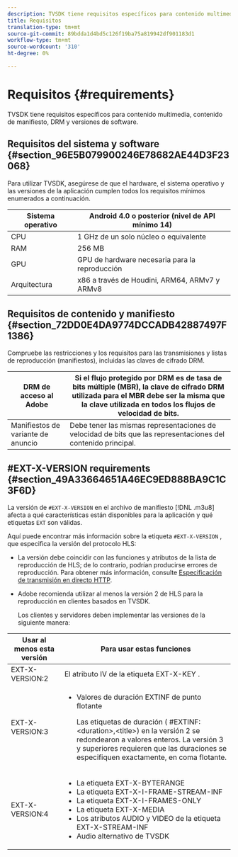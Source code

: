 ```yaml
---
description: TVSDK tiene requisitos específicos para contenido multimedia, contenido de manifiesto, DRM y versiones de software.
title: Requisitos
translation-type: tm+mt
source-git-commit: 89bdda1d4bd5c126f19ba75a819942df901183d1
workflow-type: tm+mt
source-wordcount: '310'
ht-degree: 0%

---
```



# Requisitos {#requirements}

TVSDK tiene requisitos específicos para contenido multimedia, contenido de manifiesto, DRM y versiones de software.

## Requisitos del sistema y software {#section_96E5B079900246E78682AE44D3F23068}

Para utilizar TVSDK, asegúrese de que el hardware, el sistema operativo y las versiones de la aplicación cumplen todos los requisitos mínimos enumerados a continuación.

| Sistema operativo | Android 4.0 o posterior (nivel de API mínimo 14) |
|---|---|
| CPU | 1 GHz de un solo núcleo o equivalente |
| RAM | 256 MB |
| GPU | GPU de hardware necesaria para la reproducción |
| Arquitectura | x86 a través de Houdini, ARM64, ARMv7 y ARMv8 |

## Requisitos de contenido y manifiesto {#section_72DD0E4DA9774DCCADB42887497F1386}

Compruebe las restricciones y los requisitos para las transmisiones y listas de reproducción (manifiestos), incluidas las claves de cifrado DRM.

| DRM de acceso al Adobe | Si el flujo protegido por DRM es de tasa de bits múltiple (MBR), la clave de cifrado DRM utilizada para el MBR debe ser la misma que la clave utilizada en todos los flujos de velocidad de bits. |
|---|---|
| Manifiestos de variante de anuncio | Debe tener las mismas representaciones de velocidad de bits que las representaciones del contenido principal. |

## #EXT-X-VERSION requirements {#section_49A33664651A46EC9ED888BA9C1C3F6D}

La versión de `#EXT-X-VERSION` en el archivo de manifiesto [!DNL .m3u8] afecta a qué características están disponibles para la aplicación y qué etiquetas `EXT` son válidas.

Aquí puede encontrar más información sobre la etiqueta `#EXT-X-VERSION` , que especifica la versión del protocolo HLS:

* La versión debe coincidir con las funciones y atributos de la lista de reproducción de HLS; de lo contrario, podrían producirse errores de reproducción. Para obtener más información, consulte [Especificación de transmisión en directo HTTP](https://datatracker.ietf.org/doc/draft-pantos-http-live-streaming/?include_text=1).
* Adobe recomienda utilizar al menos la versión 2 de HLS para la reproducción en clientes basados en TVSDK.

   Los clientes y servidores deben implementar las versiones de la siguiente manera:

<table frame="all" colsep="1" rowsep="1" id="table_62EB98EDD9DE49EC84CB1C7D59BC40E6"> 
 <thead> 
  <tr rowsep="1"> 
   <th colname="1" class="entry"> Usar al menos esta versión </th> 
   <th colname="2" class="entry"> Para usar estas funciones </th> 
  </tr> 
 </thead>
 <tbody> 
  <tr rowsep="1"> 
   <td colname="1"> <span class="codeph"> EXT-X-VERSION:2  </span> </td> 
   <td colname="2"> El atributo IV de la etiqueta <span class="codeph"> EXT-X-KEY </span>. </td> 
  </tr> 
  <tr rowsep="1"> 
   <td colname="1"> <span class="codeph"> EXT-X-VERSION:3  </span> </td> 
   <td colname="2"> 
    <ul id="ul_C9500D3F934848639C204BF248F139FF"> 
     <li id="li_535A7E3FABCB46FE872A7EA5DE2A1784">Valores de duración <span class="codeph"> EXTINF </span> de punto flotante <p>Las etiquetas de duración ( <span class="codeph"> #EXTINF: </span>&lt;duration&gt;,&lt;title&gt;) en la versión 2 se redondearon a valores enteros. La versión 3 y superiores requieren que las duraciones se especifiquen exactamente, en coma flotante. </p> </li> 
    </ul> </td> 
  </tr> 
  <tr rowsep="0"> 
   <td colname="1"> <span class="codeph"> EXT-X-VERSION:4  </span> </td> 
   <td colname="2"> 
    <ul id="ul_3355A6CBBE2141DDB92660BB4B604D70"> 
     <li id="li_5E73D41AF6DC4CEE88D6C029FFCFC350">La etiqueta <span class="codeph"> EXT-X-BYTERANGE </span> </li> 
     <li id="li_BF5141F516F749E5890860D487EB5287">La etiqueta <span class="codeph"> EXT-X-I-FRAME-STREAM-INF </span> </li> 
     <li id="li_E0D399A13812499B94107CDE62998EE9">La etiqueta <span class="codeph"> EXT-X-I-FRAMES-ONLY </span> </li> 
     <li id="li_A7783AFF99854EFBBAECD2967E4CBF2B">La etiqueta <span class="codeph"> EXT-X-MEDIA </span> </li> 
     <li id="li_15AE652F33C1454AA90DDC65E7D6C2FD">Los atributos <span class="codeph"> AUDIO </span> y <span class="codeph"> VIDEO </span> de la etiqueta <span class="codeph"> EXT-X-STREAM-INF </span> </li> 
     <li id="li_DB2A7847D5884F6E91FD9E78101FBCA5">Audio alternativo de TVSDK </li> 
    </ul> </td> 
  </tr> 
 </tbody> 
</table>
